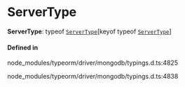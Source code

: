 # ServerType

 **ServerType**: typeof [`ServerType`](../index.md#servertype)[keyof typeof [`ServerType`](../index.md#servertype)]

#### Defined in

node_modules/typeorm/driver/mongodb/typings.d.ts:4825

node_modules/typeorm/driver/mongodb/typings.d.ts:4838
